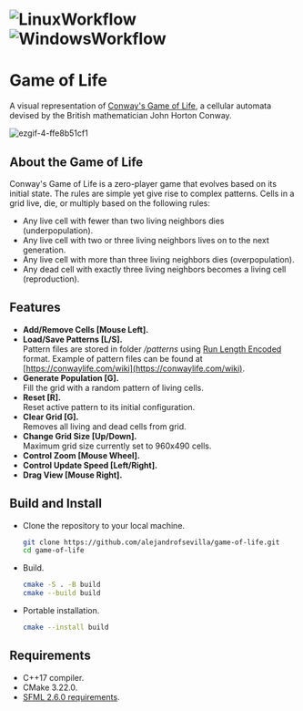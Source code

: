 # ![LinuxWorkflow](https://github.com/alejandrofsevilla/game-of-life/actions/workflows/Linux.yml/badge.svg) ![WindowsWorkflow](https://github.com/alejandrofsevilla/game-of-life/actions/workflows/Windows.yml/badge.svg)
# Game of Life

A visual representation of [Conway's Game of Life](https://en.wikipedia.org/wiki/Conway%27s_Game_of_Life), a cellular automata devised by the British mathematician John Horton Conway.

![ezgif-4-ffe8b51cf1](https://github.com/alejandrofsevilla/game-of-life/assets/110661590/2f0afaf2-a0fe-45b1-b5d5-be2378734f2b)

## About the Game of Life

Conway's Game of Life is a zero-player game that evolves based on its initial state. The rules are simple yet give rise to complex patterns. Cells in a grid live, die, or multiply based on the following rules:
- Any live cell with fewer than two living neighbors dies (underpopulation).
- Any live cell with two or three living neighbors lives on to the next generation.
- Any live cell with more than three living neighbors dies (overpopulation).
- Any dead cell with exactly three living neighbors becomes a living cell (reproduction).

## Features

- **Add/Remove Cells [Mouse Left].**
- **Load/Save Patterns [L/S].**\
  Pattern files are stored in folder <em>/patterns</em> using [Run Length Encoded](https://conwaylife.com/wiki/Run_Length_Encoded) format. Example of pattern files can be found at [https://conwaylife.com/wiki](https://conwaylife.com/wiki).
- **Generate Population [G].**\
  Fill the grid with a random pattern of living cells.
- **Reset [R].**\
  Reset active pattern to its initial configuration.
- **Clear Grid [G].**\
  Removes all living and dead cells from grid.
- **Change Grid Size [Up/Down].**\
  Maximum grid size currently set to 960x490 cells.
- **Control Zoom [Mouse Wheel].**
- **Control Update Speed [Left/Right].**
- **Drag View [Mouse Right].**

## Build and Install

- Clone the repository to your local machine.
   ```bash
   git clone https://github.com/alejandrofsevilla/game-of-life.git
   cd game-of-life
- Build.
   ```bash
   cmake -S . -B build
   cmake --build build
- Portable installation.
   ```bash
   cmake --install build

## Requirements
* C++17 compiler.
* CMake 3.22.0.
* [SFML 2.6.0 requirements](https://www.sfml-dev.org/tutorials/2.6/start-cmake.php#requirements).
